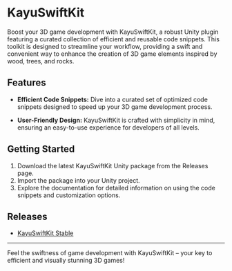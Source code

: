 # KayuSwiftKit

Boost your 3D game development with KayuSwiftKit, a robust Unity plugin featuring a curated collection of efficient and reusable code snippets. This toolkit is designed to streamline your workflow, providing a swift and convenient way to enhance the creation of 3D game elements inspired by wood, trees, and rocks.

## Features

- **Efficient Code Snippets:** Dive into a curated set of optimized code snippets designed to speed up your 3D game development process.

- **User-Friendly Design:** KayuSwiftKit is crafted with simplicity in mind, ensuring an easy-to-use experience for developers of all levels.

## Getting Started

1. Download the latest KayuSwiftKit Unity package from the Releases page.
2. Import the package into your Unity project.
3. Explore the documentation for detailed information on using the code snippets and customization options.

## Releases

- [KayuSwiftKit Stable](https://github.com/kayubakar0/KayuSwiftKit/releases/tag/Stable)
---

Feel the swiftness of game development with KayuSwiftKit – your key to efficient and visually stunning 3D games!
